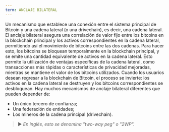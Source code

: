 ```yaml
---
term: ANCLAJE BILATERAL
---
```


Un mecanismo que establece una conexión entre el sistema principal de Bitcoin y una cadena lateral (o una drivechain), es decir, una cadena lateral. El anclaje bilateral asegura una correlación de valor fijo entre los bitcoins en la blockchain principal y los activos correspondientes en la cadena lateral, permitiendo así el movimiento de bitcoins entre las dos cadenas. Para hacer esto, los bitcoins se bloquean temporalmente en la blockchain principal, y se emite una cantidad equivalente de activos en la cadena lateral. Esto permite la utilización de ventajas específicas de la cadena lateral, como transacciones más rápidas o características de privacidad mejoradas, mientras se mantiene el valor de los bitcoins utilizados. Cuando los usuarios desean regresar a la blockchain de Bitcoin, el proceso se invierte: los activos en la cadena lateral se destruyen y los bitcoins correspondientes se desbloquean. Hay muchos mecanismos de anclaje bilateral diferentes que pueden depender de:
* Un único tercero de confianza;
* Una federación de entidades;
* Los mineros de la cadena principal (drivechain).

> ► *En inglés, esto se denomina "two-way peg" o "2WP".*